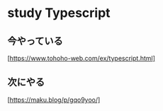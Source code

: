 # study Typescript
## 今やっている

[https://www.tohoho-web.com/ex/typescript.html]

## 次にやる

[https://maku.blog/p/gqo9yoo/]